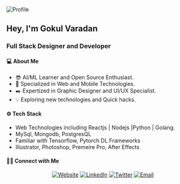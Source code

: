 ![Profile](https://lh3.googleusercontent.com/73A_iayecQF54NMWEJ7JSE8t6Jv_947HFBdOggROHjTdXPz3KIwq3RNBJr93qEnuEWbCTVmgM-fCAAhUq8x1-SRXaH4W3NTGpX1po8v9eCuXJzo_ZTy1BtzrFI9bxKqbBJyApYPbyH2C1I_j9T-aRdJ1QUVowh2zpikE6u-pQpYtI4D1ujr2E1Eqe92xmTjlNeFkQZPdo08gUXWiihOMVOCaw_3DOymRDIA-6yWooj5sxD-gMw-q8ltNSJWu6Np2piVUwckbq6DEmHmUOezh8EQ4XtCQ642zxzMHaDnboZF4Gp0iZnV2mQAguXtuBzBcLVJQvUHMEB9FczPHMiCXRdT84wlrrt7qS19tA2jfAi0BB3nz3zI_iHdUryE6OMkii4oEyAaE8EumkVorRwwtE6jRoa-3hBWIlbHwShkAMhPChgHEL9FE5lhgz7DilPJT8llJuZqqXtUSkW0moyVkYyk7rm0Hprfo6NjkadckFK2HCWk6Ub3RmOiIF4e7UIuY5Csx8lhelgzmcZUEP6TFzxedCAD3pbAhL68mUFXjnKpK9_n6BeCLny-Da9Z1XfNFooPYu-QWEApHhMw3tITaOn3S30tUqHxJTH7SVW-lLX4J06c4qrMtzQhy-5QjUJLgSrrdIbueIsD91uy1bCfw1muhfs1G9XMJunikqkLjDgCfFTjGwfj30C1CxAw-mQ=w328-h180-no?authuser=0)

## Hey, I'm Gokul Varadan
### Full Stack Designer and Developer

#### 💻 About Me
* 😎 AI/ML Learner and Open Source Enthusiast.
* 🤩 Specialized in Web and Mobile Technologies.
* ✒️ Expertized in Graphic Designer and UI/UX Specialist.
* 💡 Exploring new technologies and Quick hacks.

#### ⚙️ Tech Stack
* Web Technologies including Reactjs | Nodejs |Python | Golang.
* MySql, Mongodb, PostgresQL
* Familiar with Tensorflow, Pytorch DL Frameworks
* Illustrator, Photoshop, Premeire Pro, After Effects

#### 🤝🏻 Connect with Me
<p align="center">
<a href="https://gokulcodes.github.io/gokulvaradan/"><img alt="Website" src="https://img.shields.io/badge/Website-gokulcodes.github.io-yellow?style=flat-square&logo=google-chrome"></a>
<a href="https://www.linkedin.com/in/gokulvaradan/"><img alt="LinkedIn" src="https://img.shields.io/badge/LinkedIn-Gokul%20Varadan-yellow?style=flat-square&logo=linkedin"></a>
<a href="https://www.twitter.com/gokul_varadan/"><img alt="Twitter" src="https://img.shields.io/badge/Twitter-gokul_varadan-yellow?style=flat-square&logo=Twitter"></a>
<a href="mailto:gokulvaradan2202@gmail.com"><img alt="Email" src="https://img.shields.io/badge/Email-gokulvaradan2202@gmail.com-yellow?style=flat-square&logo=gmail"></a>
</p>
